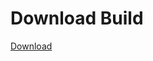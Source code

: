 # Download Build
[Download](https://github.com/Carmelosmexy1/Ethify-Updated/releases/tag/Download)


























































